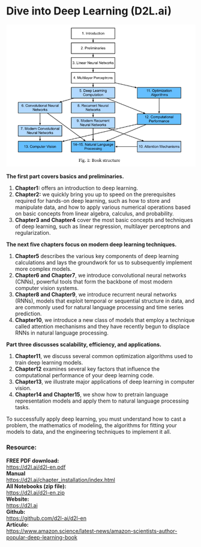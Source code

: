 # Dive into Deep Learning (D2L.ai)

<div align="center">
  <img src="static/img/overview.png">
</div>

**The first part covers basics and preliminaries.**  
1. **Chapter1:** offers an introduction to deep learning.
1. **Chapter2:** we quickly bring you up to speed on the prerequisites required for hands-on deep learning, such as how to store and manipulate data, and how to apply various numerical operations based on basic concepts from linear algebra, calculus, and probability.
1. **Chapter3 and Chapter4** cover the most basic concepts and techniques of deep learning, such as linear regression, multilayer perceptrons and regularization.

**The next five chapters focus on modern deep learning techniques.**
1. **Chapter5** describes the various key components of deep learning calculations and lays the groundwork for us to subsequently implement more complex models.
1. **Chapter6 and Chapter7**, we introduce convolutional neural networks (CNNs), powerful tools that form the backbone of most modern computer vision systems.
1. **Chapter8 and Chapter9**, we introduce recurrent neural networks (RNNs), models that exploit temporal or sequential structure in data, and are commonly used for natural language processing and time series prediction.
1. **Chapter10**, we introduce a new class of models that employ a technique called attention mechanisms and they have recently begun to displace RNNs in natural language processing.

**Part three discusses scalability, efficiency, and applications.**
1. **Chapter11**, we discuss several common optimization algorithms used to train deep learning models.
1. **Chapter12** examines several key factors that influence the computational performance of your deep learning code.
1. **Chapter13**, we illustrate major applications of deep learning in computer vision.
1. **Chapter14 and Chapter15**, we show how to pretrain language representation models and apply them to natural language processing tasks.

To successfully apply deep learning, you must understand how to cast a problem, the mathematics of modeling, the algorithms for fitting your models to data, and the engineering techniques to implement it all.

### Resource:
**FREE PDF download:**  
https://d2l.ai/d2l-en.pdf  
**Manual**  
https://d2l.ai/chapter_installation/index.html  
**All Notebooks (zip file):**  
https://d2l.ai/d2l-en.zip  
**Website:**  
https://d2l.ai  
**Github:**  
https://github.com/d2l-ai/d2l-en  
**Artículo:**  
https://www.amazon.science/latest-news/amazon-scientists-author-popular-deep-learning-book
